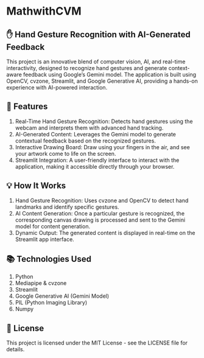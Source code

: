 # MathwithCVM

## ✋ Hand Gesture Recognition with AI-Generated Feedback

This project is an innovative blend of computer vision, AI, and real-time interactivity, designed to recognize hand gestures and generate context-aware feedback using Google’s Gemini model. The application is built using OpenCV, cvzone, Streamlit, and Google Generative AI, providing a hands-on experience with AI-powered interaction.

## 🚀 Features
1. Real-Time Hand Gesture Recognition: Detects hand gestures using the webcam and interprets them with advanced hand tracking.
2. AI-Generated Content: Leverages the Gemini model to generate contextual feedback based on the recognized gestures.
3. Interactive Drawing Board: Draw using your fingers in the air, and see your artwork come to life on the screen.
4. Streamlit Integration: A user-friendly interface to interact with the application, making it accessible directly through your browser.

## 💡 How It Works
1. Hand Gesture Recognition: Uses cvzone and OpenCV to detect hand landmarks and identify specific gestures.
2. AI Content Generation: Once a particular gesture is recognized, the corresponding canvas drawing is processed and sent to the Gemini model for content generation.
3. Dynamic Output: The generated content is displayed in real-time on the Streamlit app interface.

## 📚 Technologies Used
1. Python
2. Mediapipe & cvzone
3. Streamlit
4. Google Generative AI (Gemini Model)
5. PIL (Python Imaging Library)
6. Numpy

## 📝 License
This project is licensed under the MIT License - see the LICENSE file for details.
